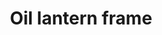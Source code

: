 ---
layout: item
title: Oil lantern frame
item-id: 4540
datatable: true
id: 4540
name: "Oil lantern frame"
members: true
lowalch: 36
highalch: 54
examine: "Add the glass to complete."
monsters:
  - id: 480
    name: "Cave slime"
    members: true
    combat_level: 23
    wiki_url: "https://oldschool.runescape.wiki/w/Cave_slime"
    drops:
      - quantity: "1"
        rarity: 0.0078125
    image: "https://oldschool.runescape.wiki/images/thumb/1/1f/Cave_slime.png/1200px-Cave_slime.png?21448"
---